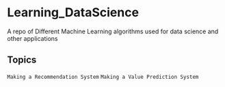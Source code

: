 # Learning_DataScience
A repo of Different Machine Learning algorithms used for data science and other applications

## Topics
`Making a Recommendation System`
`Making a Value Prediction System`

